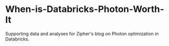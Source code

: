 # When-is-Databricks-Photon-Worth-It
Supporting data and analyses for Zipher's blog on Photon optimization in Databricks.
